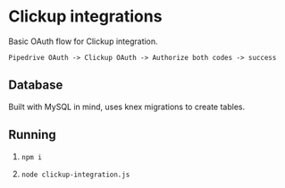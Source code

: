 # Clickup integrations

Basic OAuth flow for Clickup integration.

``Pipedrive OAuth -> Clickup OAuth -> Authorize both codes -> success``

## Database

Built with MySQL in mind, uses knex migrations to create tables.

## Running

1. `npm i`

2. `node clickup-integration.js`

